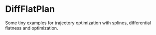 # DiffFlatPlan
Some tiny examples for trajectory optimization with splines, differential flatness and optimization.
